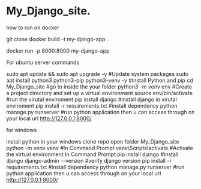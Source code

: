 ﻿# My_Django_site.


how to run on docker

git clone 
docker build -t my-django-app .

docker run -p 8000:8000 my-django-app


For ubuntu server commands 

sudo apt update && sudo apt upgrade -y          #Update system packages
sudo apt install python3 python3-pip python3-venv -y          #Install Python and pip
cd My_Django_site           #go to inside the your folder
python3 -m venv env         #Create a project directory and set up a virtual environment
source env/bin/activate     #run the virutal enviroment
pip install django          #install django in virutal enviroment
pip install -r requirements.txt     #install dependency 
python manage.py runserver          #run python application then u can access through on your local url http://127.0.0.1:8000/

 
for windows

install python in your windows
clone repo
open folder My_Django_site
python -m venv venv   #In Command Prompt
venv\Scripts\activate     #Activate the virtual environment In Command Prompt
pip install django        #install django
django-admin --version     #verify django version
pip install -r requirements.txt     #install dependency 
python manage.py runserver          #run python application then u can access through on your local url http://127.0.0.1:8000/


 


                   
